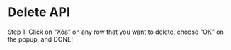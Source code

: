 # Delete API

Step 1: Click on “Xóa” on any row that you want to delete, choose “OK” on the popup, and DONE!

<figure><img src="https://lh7-rt.googleusercontent.com/docsz/AD_4nXesLsgPRI2tmPSgfOX0KMT_jaFJcR9gtnxtMvG0MByOO81AZj1odP3CMDHxHZEqbq_ZVIhXLRgvqFt8P3_PR3Ajgvgf-Vo5uuT0idzr-QLpiXjsTVf3VWicQTbYUs6v7CZUqlTbuaaF45OfooolRzcyMSJargVVf95hXmbFlQ?key=UzZIS7gYdVnQcXeG4-ykVw" alt=""><figcaption></figcaption></figure>
